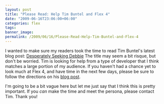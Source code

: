 ```yaml
---
layout: post
title: "Please Read: Help Tim Buntel and Flex 4"
date: "2009-06-16T23:06:00+06:00"
categories: flex 
tags: 
banner_image: 
permalink: /2009/06/16/Please-Read-Help-Tim-Buntel-and-Flex-4
---
```


I wanted to make sure my readers took the time to read Tim Buntel's latest blog post: <a href="http://www.buntel.com/blog/index.cfm/2009/6/16/Desperately-seeking-Debbie">Desperately Seeking Debbie</a> The title may seem a bit risque, but don't be worried. Tim is looking for help from a type of developer that I think matches a large portion of my audience. If you haven't had a chance yet to look much at Flex 4, and have time in the next few days, please be sure to follow the directions on his <a href="http://www.buntel.com/blog/index.cfm/2009/6/16/Desperately-seeking-Debbie">blog post</a>. 

I'm going to be a bit vague here but let me just say that I think this is pretty important. If you <i>can</i> make the time and meet the persona, please contact Tim. Thank you!